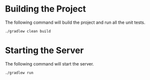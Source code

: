 



# Building the Project 
The following command will build the project and run all the unit tests.

``` 
./gradlew clean build
```

# Starting the Server 
The following command will start the server.
```
./gradlew run
```
